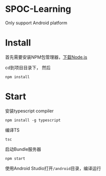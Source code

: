 # SPOC-Learning
Only support Android platform

# Install

首先需要安装NPM包管理器，[下载Node.js](https://nodejs.org/zh-cn/)

cd到项目目录下，
然后

`npm install`

# Start
安装typescript compiler

`npm install -g typescript`

编译TS

`tsc`

启动Bundle服务器

`npm start`

使用Android Studio打开`/android`目录，编译运行
